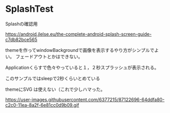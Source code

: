 # SplashTest

Splashの確認用

https://android.jlelse.eu/the-complete-android-splash-screen-guide-c7db82bce565

themeを作ってwindowBackgroundで画像を表示するやり方がシンプルでよい。
フェードアウトとかはできない。

Applicationくらすで色々やっていると１，２秒スプラッシュが表示される。

このサンプルではsleepで2秒くらいとめている

themeにSVG は使えない（これで少しハマった。

https://user-images.githubusercontent.com/6377215/87122696-64ddfa80-c2c0-11ea-8a2f-6e81cc0d9b09.gif
